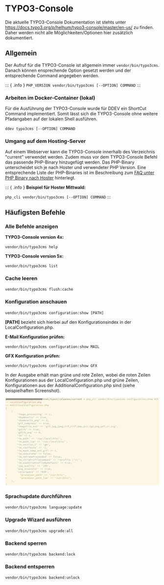 # TYPO3-Console

Die aktuelle TYPO3-Console Dokumentation ist stehts unter https://docs.typo3.org/p/helhum/typo3-console/master/en-us/
zu finden. Daher werden nicht alle Möglichkeiten/Optionen hier zusätzlich dokumentiert.

## Allgemein

Der Aufruf für die TYPO3-Console ist allgemein immer `vendor/bin/typo3cms`. Danach können ensprechende Option gesetzt
werden und der entsprechende Command angegeben werden.

::: { .info }
`PHP_VERSION vendor/bin/typo3cms [--OPTION] COMMAND`
:::

### Arbeiten im Docker-Container (lokal)

Für die Ausführung der TYPO3-Console wurde für DDEV ein ShortCut Command implementiert. Somit lässt sich die
TYPO3-Console ohne weitere Pfadangaben auf der lokalen Shell ausführen.

`ddev typo3cms [--OPTION] COMMAND`

### Umgang auf dem Hosting-Server

Auf einem Webserver kann die TYPO3-Console innerhalb des Verzeichnis "current" verwendet werden. Zudem muss vor dem
TYPO3-Console Befehl das passende PHP-Binary hinzugefügt werden. Das PHP-Binary unterscheidet sich je nach Hoster und
verwendeter PHP Version. Eine entsprechende Liste der PHP-Binaries ist im Beschreibung zum
[FAQ unter PHP Binary nach Hoster](../../006_FAQ/index.md) hinterlegt.

::: { .info }
**Beispiel für Hoster Mittwald:**

`php_cli vendor/bin/typo3cms [--OPTION] COMMAND`
:::

## Häufigsten Befehle

### Alle Befehle anzeigen

**TYPO3-Console version 4x:**

`vendor/bin/typo3cms help`

**TYPO3-Console version 5x:**

`vendor/bin/typo3cms list`

### Cache leeren

`vendor/bin/typo3cms flush:cache`

### Konfiguration anschauen

`vendor/bin/typo3cms configuration:show [PATH]`

__[PATH]__ bezieht sich hierbei auf den Konfigurationsindex in der LocalConfiguration.php.

**E-Mail Konfiguration prüfen:**

`vendor/bin/typo3cms configuration:show MAIL`

**GFX Konfiguration prüfen:**

`vendor/bin/typo3cms configuration:show GFX`

In der Ausgabe erhält man grüne und rote Zeilen, wobei die roten Zeilen Konfigurationen aus der LocalConfiguration.php
und grüne Zeilen, Konfigurationen aus der AdditionalConfiguration.php sind (siehe beispielhaften Screenshot).

![TYPO3-Console configuration:show GFX](../../assets/images/typo3-console-configuration-show_example.png)

### Sprachupdate durchführen

`vendor/bin/typo3cms language:update`

### Upgrade Wizard ausführen

`vendor/bin/typo3cms upgrade:all`

### Backend sperren

`vendor/bin/typo3cms backend:lock`

### Backend entsperren

`vendor/bin/typo3cms backend:unlock`

